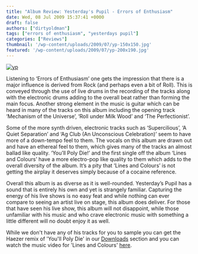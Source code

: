 ```yaml
---
title: "Album Review: Yesterday's Pupil - Errors of Enthusiasm"
date: Wed, 08 Jul 2009 15:37:41 +0000
draft: false
authors: ["dirtyoldman"]
tags: ["errors of enthusiasm", "yesterdays pupil"]
categories: ["Reviews"]
thumbnail: '/wp-content/uploads/2009/07/yp-150x150.jpg'
featured: '/wp-content/uploads/2009/07/yp-200x190.jpg'
---
```


[![](/wp-content/uploads/2009/07/yp.jpg "yp")](/wp-content/uploads/2009/07/yp.jpg)

Listening to ‘Errors of Enthusiasm’ one gets the impression that there is a major influence is derived from Rock (and perhaps even a bit of Roll). This is conveyed through the use of live drums in the recording of the tracks along with the electronic drums adding to the overall beat rather than forming the main focus. Another strong element in the music is guitar which can be heard in many of the tracks on this album including the opening track ‘Mechanism of the Universe’, ‘Roll under Milk Wood’ and ‘The Perfectionist’.

Some of the more synth driven, electronic tracks such as ‘Supercilious’, ‘A Quiet Separation’ and ‘Ag Club (An Unconscious Celebration)’ seem to have more of a down-tempo feel to them. The vocals on this album are drawn out and have an ethereal feel to them, which gives many of the tracks an almost ballad like quality. ‘You’ll Poly Die!’ and the first single off the album ‘Lines and Colours’ have a more electro-pop like quality to them which adds to the overall diversity of the album. It’s a pity that ‘Lines and Colours’ is not getting the airplay it deserves simply because of a cocaine reference.

Overall this album is as diverse as it is well-rounded. Yesterday’s Pupil has a sound that is entirely his own and yet is strangely familiar. Capturing the energy of his live shows is no easy feat and while nothing can ever compare to seeing an artist live on stage, this album does deliver. For those that have seen his live show, this album will not disappoint, while those unfamiliar with his music and who crave electronic music with something a little different will no doubt enjoy it as well.

While we don't have any of his tracks for you to sample you can get the Haezer remix of 'You'll Poly Die' in our [Downloads](/downloads/#yestpupil) section and you can watch the music video for 'Lines and Colours' [here](/2009/06/22/music-video-yesterdays-pupil-lines-and-colours/).
